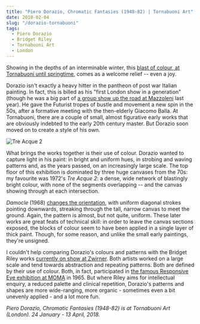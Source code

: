 ```yaml
---
title: "Piero Dorazio, Chromatic Fantasies (1948-82) | Tornabuoni Art"
date: 2018-02-04
slug: "/dorazio-tornabuoni"
tags:
  - Piero Dorazio
  - Bridget Riley
  - Tornabuoni Art
  - London
---
```


Showing in the depths of an interminable winter, this [blast of colour, at Tornabuoni until springtime](http://www.tornabuoniart.com/current-exhibitions.html), comes as a welcome relief -- even a joy.

Dorazio isn't exactly a heavy hitter in the pantheon of post war Italian painting. In fact, this is billed as his "first London show in a generation" (though he was a big part of [a group show up the road at Mazzoleni](http://mazzoleniart.com/elenco_espositori/balla-dorazio-zappettini-the-light-in-motion/) last year). He gave the Futurist tropes of bustle and movement a new spin in the 50s, after a formative meeting with the then-elderly Giacomo Balla. At Tornabuoni, there are a couple of small, almost figurative early works that are obviously indebted to the early 20th century master. But Dorazio soon moved on to create a style of his own.

![Tre Acque 2](/dorazio-tornabuoni.jpg)

What brings the works together is their use of colour. Dorazio wanted to capture light in his paint: in bright and uniform hues, in strobing and waving patterns and, as the years passed, on an increasingly large scale. The top floor of this exhibition is dominated by three huge canvases from the 70s: my favourite was 1972's *Tre Acque 2*: a dense, wide network of blastingly bright colour, with none of the segments overlapping -- and the canvas showing through at each intersection.

*Damocle* (1968) [changes the orientation](http://www.tornabuoniart.fr/images/piero_dorazio_damocle_1968.jpg), with uniform diagonal strokes pointing downwards, streaking through the tall, narrow canvas to meet the ground. Again, the pattern is almost, but not quite, uniform. These later works are great feats of technical skill: in order to leave the canvas sections exposed, the blocks of colour seem to have been applied in a single layer of thick paint. Though, for some reason, and unlike the small early paintings, they're unsigned.

I couldn't help comparing Dorazio's colours and patterns with the Bridget Riley works [currently on show at Zwirner](/posts/riley-zwirner/). Both artists worked on a large scale and tend towards abstraction and repeating patterns. Both are defined by their use of colour. Both, in fact, participated in [the famous Responsive Eye exhibition at MOMA](https://www.moma.org/calendar/exhibitions/2914) in 1965. But where Riley aims for intellectual enquiry, a reduced palette and clinical repetition, Dorazio's patterns and shapes are more wide-ranging, more organic - sometimes even a bit unevenly applied - and a lot more fun.

*Piero Dorazio, Chromatic Fantasies (1948-82) is at Tornabuoni Art (London). 24 January - 13 April, 2018.*
